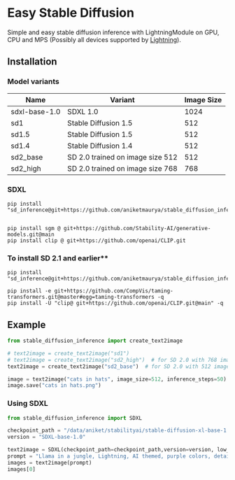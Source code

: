# Easy Stable Diffusion

Simple and easy stable diffusion inference with LightningModule on GPU, CPU and MPS (Possibly all devices supported by [Lightning](https://lightning.ai)).


## Installation

### Model variants

| Name     | Variant                          | Image Size |
|----------|----------------------------------|------------|
| sdxl-base-1.0 | SDXL 1.0                    | 1024       |
| sd1      | Stable Diffusion 1.5             | 512        |
| sd1.5    | Stable Diffusion 1.5             | 512        |
| sd1.4    | Stable Diffusion 1.4             | 512        |
| sd2_base | SD 2.0 trained on image size 512 | 512        |
| sd2_high | SD 2.0 trained on image size 768 | 768        |


### SDXL

```
pip install "sd_inference@git+https://github.com/aniketmaurya/stable_diffusion_inference@main"


pip install sgm @ git+https://github.com/Stability-AI/generative-models.git@main
pip install clip @ git+https://github.com/openai/CLIP.git
```


### To install SD 2.1 and earlier**

```
pip install "sd_inference@git+https://github.com/aniketmaurya/stable_diffusion_inference@main"

pip install -e git+https://github.com/CompVis/taming-transformers.git@master#egg=taming-transformers -q
pip install -U "clip@ git+https://github.com/openai/CLIP.git@main" -q
```

## Example

```python
from stable_diffusion_inference import create_text2image

# text2image = create_text2image("sd1")
# text2image = create_text2image("sd2_high")  # for SD 2.0 with 768 image size
text2image = create_text2image("sd2_base")  # for SD 2.0 with 512 image size

image = text2image("cats in hats", image_size=512, inference_steps=50)
image.save("cats in hats.png")
```

### Using SDXL 

```python
from stable_diffusion_inference import SDXL

checkpoint_path = "/data/aniket/stabilityai/stable-diffusion-xl-base-1.0/sd_xl_base_1.0.safetensors"
version = "SDXL-base-1.0"

text2image = SDXL(checkpoint_path=checkpoint_path,version=version, low_vram=True)
prompt = "Llama in a jungle, Lightning, AI themed, purple colors, detailed, 8k"
images = text2image(prompt)
images[0]
```

